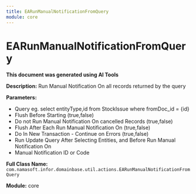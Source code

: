 ```yaml
---
title: EARunManualNotificationFromQuery
module: core
---
```



<div class='entity-flows'>

# EARunManualNotificationFromQuery

**This document was generated using AI Tools**

**Description:** Run Manual Notification On  all records returned by the query

**Parameters:**
- Query eg. select entityType,id from StockIssue where fromDoc_id = {id}
- Flush Before Starting (true,false)
- Do not Run Manual Notification On  cancelled Records (true,false)
- Flush After Each Run Manual Notification On  (true,false)
- Do In New Transaction - Continue on Errors (true,false)
- Run Update Query After Selecting Entities, and Before Run Manual Notification On 
- Manual Notification ID or Code

**Full Class Name:** `com.namasoft.infor.domainbase.util.actions.EARunManualNotificationFromQuery`

**Module:** core


</div>

